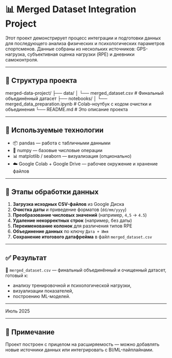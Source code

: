 # 📊 Merged Dataset Integration Project

Этот проект демонстрирует процесс интеграции и подготовки данных для последующего анализа физических и психологических параметров спортсменов. 
Данные собраны из нескольких источников: GPS-нагрузка, субъективная оценка нагрузки (RPE) и дневники самоконтроля.

---

## 🧱 Структура проекта

merged-data-project/
├── data/
│ └── merged_dataset.csv # Финальный объединённый датасет
├── notebooks/
│ └── merged_data_preparation.ipynb # Colab-ноутбук с кодом очистки и объединения
└── README.md # Это описание проекта

---

## 🔧 Используемые технологии

- 📦 pandas — работа с табличными данными  
- 🧮 numpy — базовые числовые операции  
- 📊 matplotlib / seaborn — визуализация (опционально)  
- ☁️ Google Colab + Google Drive — рабочее окружение и хранение файлов  

---

## 🚀 Этапы обработки данных

1. **Загрузка исходных CSV-файлов** из Google Диска  
2. **Очистка даты** и приведение форматов (`dd/mm/yyyy`)  
3. **Преобразование числовых значений** (например, `4,5` → `4.5`)  
4. **Удаление некорректных строк** (например, без даты)  
5. **Переименование колонок** для различения типов RPE  
6. **Объединение данных** по ключу `Дата + Имя`  
7. **Сохранение итогового датафрейма** в файл `merged_dataset.csv`

---

## ✅ Результат

📁 `merged_dataset.csv` — финальный объединённый и очищенный датасет, готовый к:

- анализу тренировочной и психологической нагрузки,
- визуализации показателей,
- построению ML-моделей.

---

Июль 2025

---

## 📌 Примечание

Проект построен с прицелом на расширяемость — можно добавлять новые источники данных или интегрировать с BI/ML-пайплайнами.
